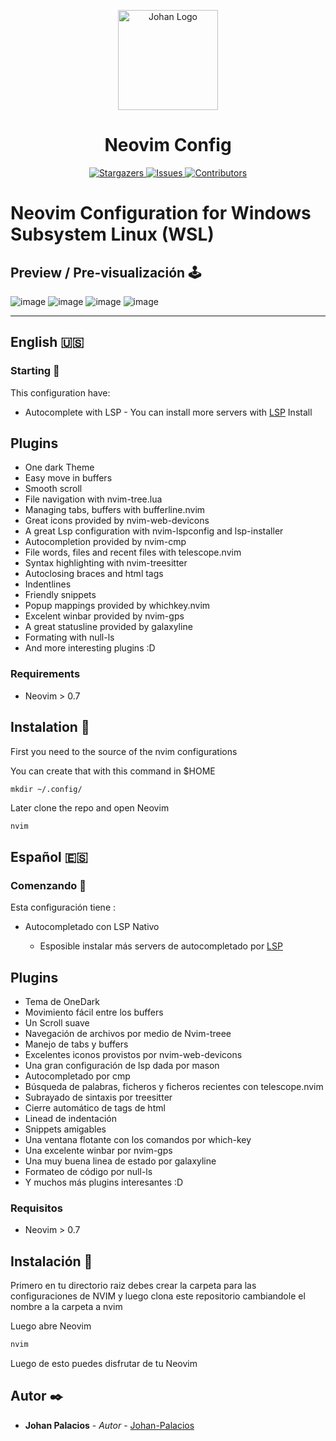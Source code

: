 <p align="center">
    <img alt="Johan Logo" 
    src="https://user-images.githubusercontent.com/77251405/120911904-37bcd800-c648-11eb-9358-e62e4e16ac1c.png" 
    height="160px"/>
  </a>
  <h1 align="center">Neovim Config</h1>
</p>

<p align="center">
  <a href="https://github.com/Johan-Palacios/nvim/stargazers">
    <img
      alt="Stargazers"
      src="https://img.shields.io/github/stars/Johan-Palacios/nvim?style=for-the-badge&logo=starship&color=c678dd&logoColor=d9e0ee&labelColor=282a36"
    />
  </a>
  <a href="https://github.com/Johan-Palacios/nvim/issues">
    <img
      alt="Issues"
      src="https://img.shields.io/github/issues/Johan-Palacios/nvim?style=for-the-badge&logo=gitbook&color=f0c062&logoColor=d9e0ee&labelColor=282a36"
    />
  </a>
  <a href="https://github.com/Johan-Palacios/nvim/contributors">
    <img
      alt="Contributors"
      src="https://img.shields.io/github/contributors/Johan-Palacios/nvim?style=for-the-badge&logo=opensourceinitiative&color=abcf84&logoColor=d9e0ee&labelColor=282a36"
    />
  </a>
</p>

# Neovim Configuration for Windows Subsystem Linux (WSL)

## Preview / Pre-visualización 🕹️

![image](https://user-images.githubusercontent.com/77251405/214324222-972a5175-9dc0-4c6d-aaa3-4c918eac3eea.png)
![image](https://user-images.githubusercontent.com/77251405/214324715-1ccd89a5-21ca-40d0-a5aa-9388f53f8d9c.png)
![image](https://user-images.githubusercontent.com/77251405/214324330-9c7f4ff4-0242-4094-a059-a6c8e5bdd77f.png)
![image](https://user-images.githubusercontent.com/77251405/214324386-a1e11082-bb1f-469b-af22-ef03282b6643.png)

---

## English 🇺🇸

### Starting 🚀

This configuration have:

- Autocomplete with LSP - You can install more servers with [LSP](https://github.com/neovim/nvim-lspconfig "LSP") Install

## Plugins

- One dark Theme
- Easy move in buffers
- Smooth scroll
- File navigation with nvim-tree.lua
- Managing tabs, buffers with bufferline.nvim
- Great icons provided by nvim-web-devicons
- A great Lsp configuration with nvim-lspconfig and lsp-installer
- Autocompletion provided by nvim-cmp
- File words, files and recent files with telescope.nvim
- Syntax highlighting with nvim-treesitter
- Autoclosing braces and html tags
- Indentlines
- Friendly snippets
- Popup mappings provided by whichkey.nvim
- Excelent winbar provided by nvim-gps
- A great statusline provided by galaxyline
- Formating with null-ls
- And more interesting plugins :D

### Requirements

- Neovim > 0.7

## Instalation 🔧

First you need to the source of the nvim configurations

You can create that with this command in $HOME

`mkdir ~/.config/`

Later clone the repo and open Neovim

```bash
nvim

```

## Español 🇪🇸

### Comenzando 🚀

Esta configuración tiene :

- Autocompletado con LSP Nativo

  - Esposible instalar más servers de autocompletado por [LSP](https://github.com/neovim/nvim-lspconfig "LSP")

## Plugins

- Tema de OneDark
- Movimiento fácil entre los buffers
- Un Scroll suave
- Navegación de archivos por medio de Nvim-treee
- Manejo de tabs y buffers
- Excelentes iconos provistos por nvim-web-devicons
- Una gran configuración de lsp dada por mason
- Autocompletado por cmp
- Búsqueda de palabras, ficheros y ficheros recientes con telescope.nvim
- Subrayado de sintaxis por treesitter
- Cierre automático de tags de html
- Linead de indentación
- Snippets amigables
- Una ventana flotante con los comandos por which-key
- Una excelente winbar por nvim-gps
- Una muy buena linea de estado por galaxyline
- Formateo de código por null-ls
- Y muchos más plugins interesantes :D

### Requisitos

- Neovim > 0.7

## Instalación 🔧

Primero en tu directorio raiz debes crear la carpeta para las configuraciones de NVIM y luego clona este repositorio cambiandole el nombre a la carpeta a nvim

Luego abre Neovim

```bash
nvim

```

Luego de esto puedes disfrutar de tu Neovim

## Autor ✒️

- **Johan Palacios** - _Autor_ - [Johan-Palacios](https://github.com/Johan-Palacios)
